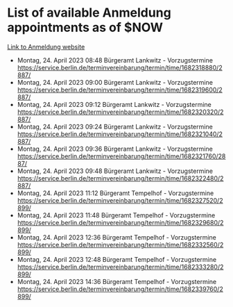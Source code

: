 # List of available Anmeldung appointments as of $NOW
[Link to Anmeldung website](https://service.berlin.de/terminvereinbarung/termin/tag.php?termin=1&anliegen[]=120686&dienstleisterlist=122210,122217,327316,122219,327312,122227,327314,122231,327346,122243,327348,122254,122252,329742,122260,329745,122262,329748,122271,327278,122273,327274,122277,327276,330436,122280,327294,122282,327290,122284,327292,122291,327270,122285,327266,122286,327264,122296,327268,150230,329760,122297,327286,122294,327284,122312,329763,122314,329775,122304,327330,122311,327334,122309,327332,317869,122281,327352,122279,329772,122283,122276,327324,122274,327326,122267,329766,122246,327318,122251,327320,122257,327322,122208,327298,122226,327300&herkunft=http%3A%2F%2Fservice.berlin.de%2Fdienstleistung%2F120686%2F)
- Montag, 24. April 2023 08:48 Bürgeramt Lankwitz - Vorzugstermine https://service.berlin.de/terminvereinbarung/termin/time/1682318880/2887/
- Montag, 24. April 2023 09:00 Bürgeramt Lankwitz - Vorzugstermine https://service.berlin.de/terminvereinbarung/termin/time/1682319600/2887/
- Montag, 24. April 2023 09:12 Bürgeramt Lankwitz - Vorzugstermine https://service.berlin.de/terminvereinbarung/termin/time/1682320320/2887/
- Montag, 24. April 2023 09:24 Bürgeramt Lankwitz - Vorzugstermine https://service.berlin.de/terminvereinbarung/termin/time/1682321040/2887/
- Montag, 24. April 2023 09:36 Bürgeramt Lankwitz - Vorzugstermine https://service.berlin.de/terminvereinbarung/termin/time/1682321760/2887/
- Montag, 24. April 2023 09:48 Bürgeramt Lankwitz - Vorzugstermine https://service.berlin.de/terminvereinbarung/termin/time/1682322480/2887/
- Montag, 24. April 2023 11:12 Bürgeramt Tempelhof - Vorzugstermine https://service.berlin.de/terminvereinbarung/termin/time/1682327520/2899/
- Montag, 24. April 2023 11:48 Bürgeramt Tempelhof - Vorzugstermine https://service.berlin.de/terminvereinbarung/termin/time/1682329680/2899/
- Montag, 24. April 2023 12:36 Bürgeramt Tempelhof - Vorzugstermine https://service.berlin.de/terminvereinbarung/termin/time/1682332560/2899/
- Montag, 24. April 2023 12:48 Bürgeramt Tempelhof - Vorzugstermine https://service.berlin.de/terminvereinbarung/termin/time/1682333280/2899/
- Montag, 24. April 2023 14:36 Bürgeramt Tempelhof - Vorzugstermine https://service.berlin.de/terminvereinbarung/termin/time/1682339760/2899/
